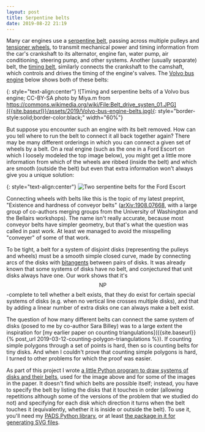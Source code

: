```yaml
---
layout: post
title: Serpentine belts
date: 2019-08-22 21:19
---
```

Many car engines use a [serpentine belt](https://en.wikipedia.org/wiki/Serpentine_belt), passing across multiple pulleys and [tensioner wheels](https://en.wikipedia.org/wiki/Tensioner), to transmit mechanical power and timing information from the car's crankshaft to its alternator, engine fan, water pump, air conditioning, steering pump, and other systems. Another (usually separate) belt, the [timing belt](https://en.wikipedia.org/wiki/Timing_belt_(camshaft)), similarly connects the crankshaft to the camshaft, which controls and drives the timing of the engine's valves.
The [Volvo bus engine](https://commons.wikimedia.org/wiki/File:Belt_drive_systen_01.JPG) below shows both of these belts:

{: style="text-align:center"}
![Timing and serpentine belts of a Volvo bus engine; CC-BY-SA photo by Miya.m from https://commons.wikimedia.org/wiki/File:Belt_drive_systen_01.JPG]({{site.baseurl}}/assets/2019/Volvo-bus-engine-belts.jpg){: style="border-style:solid;border-color:black;" width="60%"}

But suppose you encounter such an engine with its belt removed. How can you tell where to run the belt to connect it all back together again? There may be many different orderings in which you can connect a given set of wheels by a belt. On a real engine (such as the one in a Ford Escort on which I loosely modeled the top image below), you might get a little more information from which of the wheels are ribbed (inside the belt) and which are smooth (outside the belt) but even that extra information won't always give you a unique solution:

{: style="text-align:center"}
![Two serpentine belts for the Ford Escort]({{site.baseurl}}/assets/2019/escort.svg)

Connecting wheels with belts like this is the topic of my latest preprint, "Existence and hardness of conveyor belts" ([arXiv:1908.07668](https://arxiv.org/abs/1908.07668), with a large group of co-authors merging groups from the University of Washington and the Bellairs workshops). The name isn't really accurate, because most conveyor belts have simpler geometry, but that's what the question was called in past work. At least we managed to avoid the misspelling "conveyer" of some of that work.

To be tight, a belt for a system of disjoint disks (representing the pulleys and wheels) must be a smooth simple closed curve, made by connecting arcs of the disks with [bitangents](https://en.wikipedia.org/wiki/Tangent_lines_to_circles#Tangent_lines_to_two_circles) between pairs of disks. It was already known that some systems of disks have no belt, and conjectured that unit disks always have one. Our work shows that it's $$\mathsf{NP}$$-complete to tell whether a belt exists, that they do exist for certain special systems of disks (e.g. when no vertical line crosses multiple disks), and that by adding a linear number of extra disks one can always make a belt exist.

The question of how many different belts can connect the same system of disks (posed to me by co-author Sara Billey) was to a large extent the inspiration for [my earlier paper on counting triangulations]({{site.baseurl}}{% post_url 2019-03-12-counting-polygon-triangulations %}). If counting simple polygons through a set of points is hard, then so is counting belts for tiny disks. And when I couldn't prove that counting simple polygons is hard, I turned to other problems for which the proof was easier.

As part of this project I wrote [a little Python program to draw systems of disks and their belts]({{site.baseurl}}/assets/2019/drawbelts.py), used for the image above and for some of the images in the paper. It doesn't find which belts are possible itself; instead, you have to specify the belt by listing the disks that it touches in order (allowing repetitions although some of the versions of the problem that we studied do not) and specifying for each disk which direction it turns when the belt touches it (equivalently, whether it is inside or outside the belt). To use it, you'll need my [PADS Python library](https://www.ics.uci.edu/~eppstein/PADS/), or at least [the package in it for generating SVG files](https://www.ics.uci.edu/~eppstein/PADS/SVG.py).